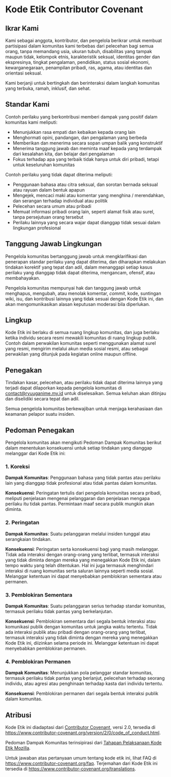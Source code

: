 
# Kode Etik Contributor Covenant

## Ikrar Kami

Kami sebagai anggota, kontributor, dan pengelola berikrar untuk membuat
partisipasi dalam komunitas kami terbebas dari pelecehan bagi semua orang,
tanpa memandang usia, ukuran tubuh, disabilitas yang tampak maupun tidak,
kelompok etnis, karakteristik seksual, identitas gender dan ekspresinya, tingkat
pengalaman, pendidikan, status sosial ekonomi, kewarganegaraan, penampilan
pribadi, ras, agama, atau identitas dan orientasi seksual.

Kami berjanji untuk bertingkah dan berinteraksi dalam langkah komunitas yang
terbuka, ramah, inklusif, dan sehat.

## Standar Kami

Contoh perilaku yang berkontribusi memberi dampak yang positif dalam
komunitas kami meliputi:

* Menunjukkan rasa empati dan kebaikan kepada orang lain
* Menghormati opini, pandangan, dan pengalaman yang berbeda
* Memberikan dan menerima secara sopan umpan balik yang konstruktif
* Menerima tanggung jawab dan meminta maaf kepada yang terdampak dari kesalahan
  kita, dan belajar dari pengalaman
* Fokus terhadap apa yang terbaik tidak hanya untuk diri pribadi, tetapi untuk
  keseluruhan komunitas

Contoh perilaku yang tidak dapat diterima meliputi:

* Penggunaan bahasa atau citra seksual, dan sorotan bernada seksual atau rayuan 
  dalam bentuk apapun
* Mengejek, mencaci maki atau komentar yang menghina / merendahkan, dan serangan terhadap
  individual atau politik
* Pelecehan secara umum atau pribadi
* Memuat informasi pribadi orang lain, seperti alamat fisik atau surel,
  tanpa persejutuan orang tersebut
* Perilaku lainnya yang secara wajar dapat dianggap tidak sesuai dalam
  lingkungan profesional

## Tanggung Jawab Lingkungan

Pengelola komunitas bertanggung jawab untuk mengklarifikasi dan penerapan
standar perilaku yang dapat diterima, dan diharapkan melakukan tindakan
korektif yang tepat dan adil, dalam menanggapi setiap kasus perilaku yang dianggap
tidak dapat diterima, mengancam, ofensif, atau membahayakan.

Pengelola komunitas mempunyai hak dan tanggung jawab untuk menghapus, mengubah,
atau menolak komentar, *commit*, kode, suntingan wiki, isu, dan kontribusi lainnya
yang tidak sesuai dengan Kode Etik ini, dan akan mengomunikasikan alasan
keputusan moderasi bila diperlukan.

## Lingkup

Kode Etik ini berlaku di semua ruang lingkup komunitas, dan juga berlaku ketika
individu secara resmi mewakili komunitas di ruang lingkup publik.
Contoh dalam perwakilan komunitas seperti menggunakan alamat surel yang resmi,
mengirim melalui akun media sosial resmi, atau sebagai
perwakilan yang ditunjuk pada kegiatan online maupun offline.

## Penegakan

Tindakan kasar, pelecehan, atau perilaku tidak dapat diterima lainnya yang terjadi
dapat dilaporkan kepada pengelola komunitas di [contact@ryuuganime.my.id](mailto:contact@ryuuganime.my.id) untuk
diselesaikan.
Semua keluhan akan ditinjau dan diselidiki secara tepat dan adil.

Semua pengelola komunitas berkewajiban untuk menjaga kerahasiaan dan keamanan
pelapor suatu insiden.

## Pedoman Penegakan

Pengelola komunitas akan mengikuti Pedoman Dampak Komunitas berikut dalam
menentukan konsekuensi untuk setiap tindakan yang dianggap melanggar dari
Kode Etik ini:

### 1. Koreksi

**Dampak Komunitas**: Penggunaan bahasa yang tidak pantas atau perilaku lain
yang dianggap tidak profesional atau tidak pantas dalam komunitas.

**Konsekuensi**: Peringatan tertulis dari pengelola komunitas secara pribadi,
meliputi penjelasan mengenai pelanggaran dan penjelasan mengapa perilaku itu
tidak pantas. Permintaan maaf secara publik mungkin akan diminta.

### 2. Peringatan

**Dampak Komunitas**: Suatu pelanggaran melalui insiden tunggal atau
serangkaian tindakan.

**Konsekuensi**: Peringatan serta konsekuensi bagi yang masih melanggar.
Tidak ada interaksi dengan orang-orang yang terlibat, termasuk interaksi yang 
tidak diminta dengan mereka yang menegakkan Kode Etik ini, dalam tempo waktu yang
telah ditentukan. Hal ini juga termasuk menghindari interaksi di ruang
komunitas serta saluran lainnya seperti media sosial. Melanggar ketentuan ini
dapat menyebabkan pemblokiran sementara atau permanen.

### 3. Pemblokiran Sementara

**Dampak Komunitas**: Suatu pelanggaran serius terhadap standar komunitas,
termasuk perilaku tidak pantas yang berkelanjutan.

**Konsekuensi**: Pemblokiran sementara dari segala bentuk interaksi atau
komunikasi publik dengan komunitas untuk jangka waktu tertentu. Tidak ada
interaksi publik atau pribadi dengan orang-orang yang terlibat, termasuk
interaksi yang tidak diminta dengan mereka yang menegakkan Kode Etik ini,
diizinkan selama periode ini. Melanggar ketentuan ini dapat menyebabkan
pemblokiran permanen.

### 4. Pemblokiran Permanen

**Dampak Komunitas**: Menunjukkan pola pelanggar standar komunitas, termasuk
perilaku tidak pantas yang berlanjut, pelecehan terhadap seorang individu,
atau agresi atau penghinaan terhadap kasta dari individu tertentu.

**Konsekuensi**: Pemblokiran permanen dari segala bentuk interaksi publik dalam
komunitas.

## Atribusi

Kode Etik ini diadaptasi dari [Contributor Covenant][homepage], versi 2.0,
tersedia di
https://www.contributor-covenant.org/version/2/0/code_of_conduct.html.

Pedoman Dampak Komunitas terinsipirasi dari [Tahapan Pelaksanaan Kode Etik
Mozilla](https://github.com/mozilla/diversity).

[homepage]: https://www.contributor-covenant.org

Untuk jawaban atas pertanyaan umum tentang kode etik ini, lihat FAQ di
https://www.contributor-covenant.org/faq. Terjemahan dari Kode Etik ini tersedia
di https://www.contributor-covenant.org/translations.